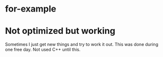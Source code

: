 # for-example

# Not optimized but working

Sometimes I just get new things and try to work it out. This was done during one free day. Not used C++ until this.
